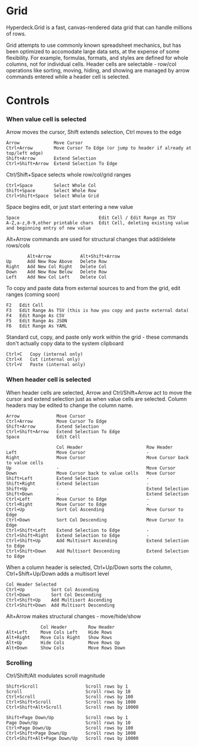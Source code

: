 # Grid

Hyperdeck.Grid is a fast, canvas-rendered data grid that can handle millions of rows.

Grid attempts to use commonly known spreadsheet mechanics, but has been optimized to accomodate large data sets, at the expense of some flexibility.  For example, formulas, formats, and styles are defined for whole columns, not for individual cells.  Header cells are selectable - row/col operations like sorting, moving, hiding, and showing are managed by arrow commands entered while a header cell is selected.

# Controls

### When value cell is selected

Arrow moves the cursor, Shift extends selection, Ctrl moves to the edge

    Arrow             Move Cursor
    Ctrl+Arrow        Move Cursor To Edge (or jump to header if already at top/left edge)
    Shift+Arrow       Extend Selection
    Ctrl+Shift+Arrow  Extend Selection To Edge

Ctrl/Shift+Space selects whole row/col/grid ranges

    Ctrl+Space        Select Whole Col
    Shift+Space       Select Whole Row
    Ctrl+Shift+Space  Select Whole Grid

Space begins edit, or just start entering a new value

    Space                              Edit Cell / Edit Range as TSV
    A-Z,a-z,0-9,other printable chars  Edit Cell, deleting existing value and beginning entry of new value

Alt+Arrow commands are used for structural changes that add/delete rows/cols

            Alt+Arrow           Alt+Shift+Arrow
    Up      Add New Row Above   Delete Row
    Right   Add New Col Right   Delete Col
    Down    Add New Row Below   Delete Row
    Left    Add New Col Left    Delete Col

To copy and paste data from external sources to and from the grid, edit ranges (coming soon)

    F2   Edit Cell
    F3   Edit Range As TSV (this is how you copy and paste external data)
    F4   Edit Range As CSV
    F5   Edit Range As JSON
    F6   Edit Range As YAML

Standard cut, copy, and paste only work within the grid - these commands don't actually copy data to the system clipboard

    Ctrl+C   Copy (internal only)
    Ctrl+X   Cut (internal only)
    Ctrl+V   Paste (internal only)


### When header cell is selected

When header cells are selected, Arrow and Ctrl/Shift+Arrow act to move the cursor and extend selection just as when value cells are selected.  Column headers may be edited to change the column name.

    Arrow              Move Cursor
    Ctrl+Arrow         Move Cursor To Edge
    Shift+Arrow        Extend Selection
    Ctrl+Shift+Arrow   Extend Selection To Edge
    Space              Edit Cell

                       Col Header                        Row Header
    Left               Move Cursor                       -
    Right              Move Cursor                       Move Cursor back to value cells
    Up                 -                                 Move Cursor
    Down               Move Cursor back to value cells   Move Cursor
    Shift+Left         Extend Selection                  -
    Shift+Right        Extend Selection                  -
    Shift+Up           -                                 Extend Selection
    Shift+Down         -                                 Extend Selection
    Ctrl+Left          Move Cursor to Edge               -
    Ctrl+Right         Move Cursor to Edge               -
    Ctrl+Up            Sort Col Ascending                Move Cursor to Edge
    Ctrl+Down          Sort Col Descending               Move Cursor to Edge
    Ctrl+Shift+Left    Extend Selection to Edge          -
    Ctrl+Shift+Right   Extend Selection to Edge          -
    Ctrl+Shift+Up      Add Multisort Ascending           Extend Selection to Edge
    Ctrl+Shift+Down    Add Multisort Descending          Extend Selection to Edge

When a column header is selected, Ctrl+Up/Down sorts the column, Ctrl+Shift+Up/Down adds a multisort level

    Col Header Selected
    Ctrl+Up          Sort Col Ascending
    Ctrl+Down        Sort Col Descending
    Ctrl+Shift+Up    Add Multisort Ascending
    Ctrl+Shift+Down  Add Multisort Descending

Alt+Arrow makes structural changes - move/hide/show

                 Col Header        Row Header
    Alt+Left     Move Cols Left    Hide Rows
    Alt+Right    Move Cols Right   Show Rows
    Alt+Up       Hide Cols         Move Rows Up
    Alt+Down     Show Cols         Move Rows Down

### Scrolling

Ctrl/Shift/Alt modulates scroll magnitude

    Shift+Scroll                  Scroll rows by 1
    Scroll                        Scroll rows by 10
    Ctrl+Scroll                   Scroll rows by 100
    Ctrl+Shift+Scroll             Scroll rows by 1000
    Ctrl+Shift+Alt+Scroll         Scroll rows by 10000

    Shift+Page Down/Up            Scroll rows by 1
    Page Down/Up                  Scroll rows by 10
    Ctrl+Page Down/Up             Scroll rows by 100
    Ctrl+Shift+Page Down/Up       Scroll rows by 1000
    Ctrl+Shift+Alt+Page Down/Up   Scroll rows by 10000



